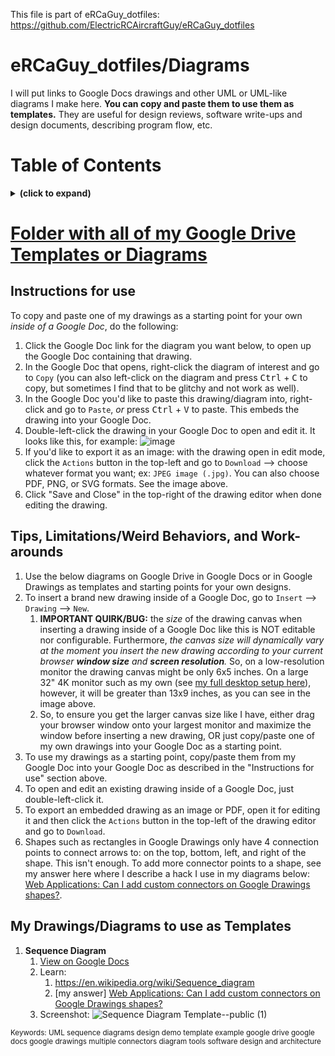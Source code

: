 This file is part of eRCaGuy_dotfiles: https://github.com/ElectricRCAircraftGuy/eRCaGuy_dotfiles

# eRCaGuy_dotfiles/Diagrams

I will put links to Google Docs drawings and other UML or UML-like diagrams I make here. **You can copy and paste them to use them as templates.** They are useful for design reviews, software write-ups and design documents, describing program flow, etc.


# Table of Contents
<details>
<summary><b>(click to expand)</b></summary>
<!-- MarkdownTOC -->

1. [Folder with all of my Google Drive Templates or Diagrams](#folder-with-all-of-my-google-drive-templates-or-diagrams)
    1. [Instructions for use](#instructions-for-use)
    1. [Tips, Limitations/Weird Behaviors, and Work-arounds](#tips-limitationsweird-behaviors-and-work-arounds)
    1. [My Drawings/Diagrams to use as Templates](#my-drawingsdiagrams-to-use-as-templates)

<!-- /MarkdownTOC -->
</details>


<a id="folder-with-all-of-my-google-drive-templates-or-diagrams"></a>
# [Folder with all of my Google Drive Templates or Diagrams](https://drive.google.com/drive/folders/16grm0qiZNtoxYaDtqD07EOP-h6RlLCX-?usp=sharing)


<a id="instructions-for-use"></a>
## Instructions for use
To copy and paste one of my drawings as a starting point for your own _inside of a Google Doc_, do the following:

1. Click the Google Doc link for the diagram you want below, to open up the Google Doc containing that drawing.
1. In the Google Doc that opens, right-click the diagram of interest and go to `Copy` (you can also left-click on the diagram and press <kbd>Ctrl</kbd> + <kbd>C</kbd> to copy, but sometimes I find that to be glitchy and not work as well).
1. In the Google Doc you'd like to paste this drawing/diagram into, right-click and go to `Paste`, _or_ press <kbd>Ctrl</kbd> + <kbd>V</kbd> to paste. This embeds the drawing into your Google Doc. 
1. Double-left-click the drawing in your Google Doc to open and edit it. It looks like this, for example: 
    ![image](https://user-images.githubusercontent.com/6842199/159632049-e5c8899b-069b-49b8-a251-d91f625f8ee6.png)
1. If you'd like to export it as an image: with the drawing open in edit mode, click the `Actions` button in the top-left and go to `Download` --> choose whatever format you want; ex: `JPEG image (.jpg)`. You can also choose PDF, PNG, or SVG formats. See the image above. 
1. Click "Save and Close" in the top-right of the drawing editor when done editing the drawing. 


<a id="tips-limitationsweird-behaviors-and-work-arounds"></a>
## Tips, Limitations/Weird Behaviors, and Work-arounds
1. Use the below diagrams on Google Drive in Google Docs or in Google Drawings as templates and starting points for your own designs. 
1. To insert a brand new drawing inside of a Google Doc, go to `Insert` --> `Drawing` --> `New`.
    1. **IMPORTANT QUIRK/BUG:** the _size_ of the drawing canvas when inserting a drawing inside of a Google Doc like this is NOT editable nor configurable. Furthermore, _the canvas size will dynamically vary at the moment you insert the new drawing according to your current browser **window size** and **screen resolution**._ So, on a low-resolution monitor the drawing canvas might be only 6x5 inches. On a large 32" 4K monitor such as my own (see [my full desktop setup here](https://gabrielstaples.com/work-from-home-work-station/)), however, it will be greater than 13x9 inches, as you can see in the image above. 
    1. So, to ensure you get the larger canvas size like I have, either drag your browser window onto your largest monitor and maximize the window before inserting a new drawing, OR just copy/paste one of my own drawings into your Google Doc as a starting point.
1. To use my drawings as a starting point, copy/paste them from my Google Doc into your Google Doc as described in the "Instructions for use" section above.
1. To open and edit an existing drawing inside of a Google Doc, just double-left-click it.
1. To export an embedded drawing as an image or PDF, open it for editing it and then click the `Actions` button in the top-left of the drawing editor and go to `Download`.
1. Shapes such as rectangles in Google Drawings only have 4 connection points to connect arrows to: on the top, bottom, left, and right of the shape. This isn't enough. To add more connector points to a shape, see my answer here where I describe a hack I use in my diagrams below: [Web Applications: Can I add custom connectors on Google Drawings shapes?](https://webapps.stackexchange.com/a/163632/126659). 


<a id="my-drawingsdiagrams-to-use-as-templates"></a>
## My Drawings/Diagrams to use as Templates

1. **Sequence Diagram**
    1. [View on Google Docs](https://docs.google.com/document/d/1ZePKAk_3b3pUW84CA83eZ-vZ23sz_s-DffaG4MaNSPc/edit?usp=sharing)
    1. Learn: 
        1. https://en.wikipedia.org/wiki/Sequence_diagram
        1. [my answer] [Web Applications: Can I add custom connectors on Google Drawings shapes?](https://webapps.stackexchange.com/a/163632/126659)
    1. Screenshot:
        ![Sequence Diagram Template--public (1)](https://user-images.githubusercontent.com/6842199/159632951-4fe3cd44-5a5e-46d9-abd4-42a486634d8f.jpg)



<sub>
Keywords: UML sequence diagrams design demo template example google drive google docs google drawings multiple connectors diagram tools software design and architecture
</sub>

